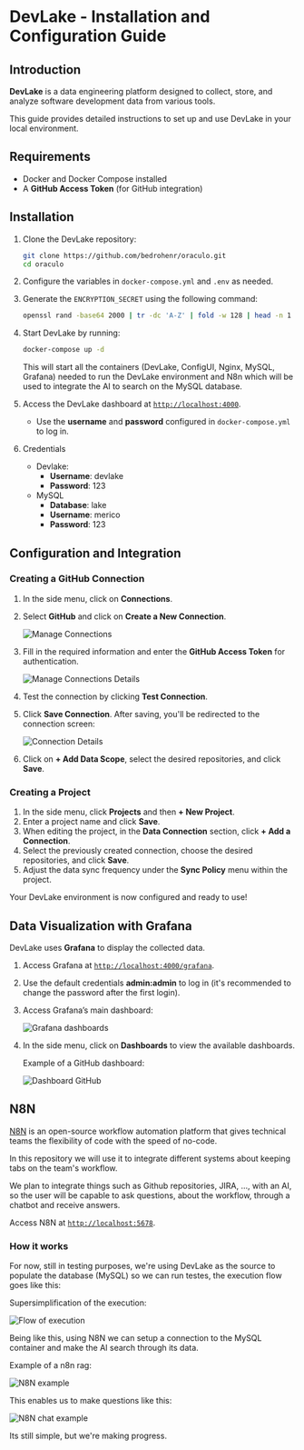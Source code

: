 # DevLake - Installation and Configuration Guide

## Introduction

**DevLake** is a data engineering platform designed to collect, store, and analyze software development data from various tools.

This guide provides detailed instructions to set up and use DevLake in your local environment.

## Requirements

- Docker and Docker Compose installed  
- A **GitHub Access Token** (for GitHub integration)

## Installation

1. Clone the DevLake repository:

   ```sh
   git clone https://github.com/bedrohenr/oraculo.git
   cd oraculo
   ```

2. Configure the variables in `docker-compose.yml` and `.env` as needed.

3. Generate the `ENCRYPTION_SECRET` using the following command:

   ```sh
   openssl rand -base64 2000 | tr -dc 'A-Z' | fold -w 128 | head -n 1
   ```

4. Start DevLake by running:

   ```sh
   docker-compose up -d
   ```

   This will start all the containers (DevLake, ConfigUI, Nginx, MySQL, Grafana) needed to run the DevLake environment and N8n which will be used to integrate the AI to search on the MySQL database.

5. Access the DevLake dashboard at [`http://localhost:4000`](http://localhost:4000).  
   - Use the **username** and **password** configured in `docker-compose.yml` to log in.

6. Credentials
   - Devlake:
      - **Username**: devlake
      - **Password**: 123
   - MySQL
      - **Database**: lake
      - **Username**: merico
      - **Password**: 123 

## Configuration and Integration

### Creating a GitHub Connection

1. In the side menu, click on **Connections**.  
2. Select **GitHub** and click on **Create a New Connection**.

   ![Manage Connections](./images/manage_connections.png)

3. Fill in the required information and enter the **GitHub Access Token** for authentication.

   ![Manage Connections Details](./images/manage_connections_details.png)

4. Test the connection by clicking **Test Connection**.  
5. Click **Save Connection**. After saving, you'll be redirected to the connection screen:

   ![Connection Details](./images/connection_details.png)

6. Click on **+ Add Data Scope**, select the desired repositories, and click **Save**.

### Creating a Project

1. In the side menu, click **Projects** and then **+ New Project**.  
2. Enter a project name and click **Save**.  
3. When editing the project, in the **Data Connection** section, click **+ Add a Connection**.  
4. Select the previously created connection, choose the desired repositories, and click **Save**.  
5. Adjust the data sync frequency under the **Sync Policy** menu within the project.

Your DevLake environment is now configured and ready to use!

## Data Visualization with Grafana

DevLake uses **Grafana** to display the collected data.

1. Access Grafana at [`http://localhost:4000/grafana`](http://localhost:4000/grafana).  
2. Use the default credentials **admin:admin** to log in (it's recommended to change the password after the first login).  
3. Access Grafana’s main dashboard:

   ![Grafana dashboards](./images/grafana_dashboards.png)

4. In the side menu, click on **Dashboards** to view the available dashboards.

   Example of a GitHub dashboard:

   ![Dashboard GitHub](./images/dashboard_github.png)

## N8N

[N8N](https://github.com/n8n-io/n8n) is an open-source workflow automation platform that gives technical teams the flexibility of code with the speed of no-code.

In this repository we will use it to integrate different systems about keeping tabs on the team's workflow.

We plan to integrate things such as Github repositories, JIRA, ..., with an AI, so the user will be capable to ask questions, about the workflow, through a chatbot and receive answers. 

Access N8N at [`http://localhost:5678`](http://localhost:5678). 

### How it works

For now, still in testing purposes, we're using DevLake as the source to populate the database (MySQL) so we can run testes, the execution flow goes like this:

   Supersimplification of the execution:

   ![Flow of execution](./images/executional_flow_visualization.png)

Being like this, using N8N we can setup a connection to the MySQL container and make the AI search through its data.

   Example of a n8n rag:

   ![N8N example](./images/n8n_example.png)

This enables us to make questions like this:


   ![N8N chat example](./images/n8n_chat_example.png)

Its still simple, but we're making progress.

